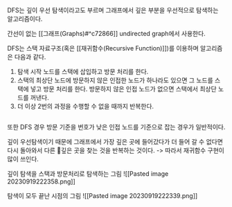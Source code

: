 DFS는 깊이 우선 탐색이라고도 부르며 그래프에서 깊은 부분을 우선적으로 탐색하는 알고리즘이다.

간선이 없는 [[그래프(Graphs)#^c72866]] undirected graph에서 사용한다.

DFS는 스택 자료구조(혹은 [[재귀함수(Recursive Function)]])를 이용하며 알고리즘은 다음과 같다.
1. 탐색 시작 노드를 스택에 삽입하고 방문 처리를 한다.
2. 스택의 최상단 노드에 방문하지 않은 인접한 노드가 하나라도 있으면 그 노드를 스택에 넣고 방문 처리를 한다. 방문하지 않은 인접 노드가 없으면 스택에서 최상단 노드를 꺼낸다.
3. 더 이상 2번의 과정을 수행할 수 없을 때까지 반복한다.

```

```


또한 DFS 경우 방문 기준을 번호가 낮은 인접 노드를 기준으로 잡는 경우가 일반적이다.

깊이 우선탐색이기 때문에 그래프에서 가장 깊은 곳에 들어갔다가 더 들어 갈 수 없다면 다시 돌아와서 다른 깊은 곳을 찾는 것을 반복하는 것이다. -> 따라서 재귀함수 구현이 많이 쓰인다.

깊이 탐색을 스택과 방문처리로 탐색하는 그림
![[Pasted image 20230919222358.png]]

탐색이 모두 끝난 시점의 그림
![[Pasted image 20230919222339.png]]